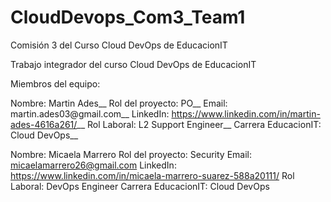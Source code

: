 # CloudDevops_Com3_Team1
Comisión 3 del Curso Cloud DevOps de EducacionIT

Trabajo integrador del curso Cloud DevOps de EducacionIT 

Miembros del equipo:

Nombre: Martin Ades__
Rol del proyecto: PO__
Email: martin.ades03@gmail.com__
LinkedIn: https://www.linkedin.com/in/martin-ades-4616a261/__
Rol Laboral: L2 Support Engineer__
Carrera EducacionIT: Cloud DevOps__

Nombre:  Micaela Marrero
Rol del proyecto: Security
Email: micaelamarrero26@gmail.com
LinkedIn: https://www.linkedin.com/in/micaela-marrero-suarez-588a20111/
Rol Laboral: DevOps Engineer
Carrera EducacionIT: Cloud DevOps